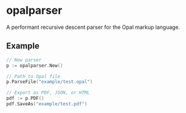 # opalparser

A performant recursive descent parser for the Opal markup language.

## Example

```go
// New parser
p := opalparser.New()

// Path to Opal file
p.ParseFile("example/test.opal")

// Export as PDF, JSON, or HTML
pdf := p.PDF()
pdf.SaveAs("example/test.pdf")
```
